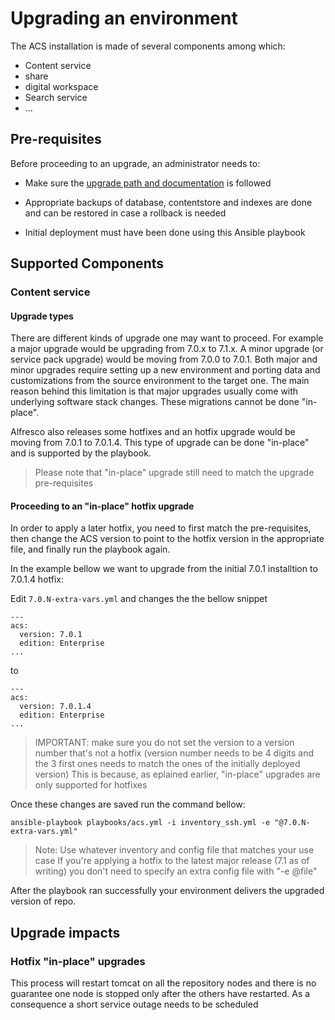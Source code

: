 # Upgrading an environment

The ACS installation is made of several components among which:

 - Content service
 - share
 - digital workspace
 - Search service
 - ...

## Pre-requisites

Before proceeding to an upgrade, an administrator needs to:

 * Make sure the [upgrade path and documentation](https://docs.alfresco.com/content-services/latest/upgrade/) is followed

 * Appropriate backups of database, contentstore and indexes are done and can be restored in case a rollback is needed

 * Initial deployment must have been done using this Ansible playbook

## Supported Components

### Content service

#### Upgrade types

There are different kinds of upgrade one may want to proceed. For example a major upgrade would be upgrading from 7.0.x to 7.1.x.
A minor upgrade (or service pack upgrade) would be moving from 7.0.0 to 7.0.1.
Both major and minor upgrades require setting up a new environment and porting data and customizations from the source environment to the target one. The main reason behind this limitation is that major upgrades usually come with underlying software stack changes.
These migrations cannot be done "in-place".

Alfresco also releases some hotfixes and an hotfix upgrade would be moving from 7.0.1 to 7.0.1.4. This type of upgrade can be done "in-place" and is supported by the playbook.

> Please note that "in-place" upgrade still need to match the upgrade pre-requisites

#### Proceeding to an "in-place" hotfix upgrade

In order to apply a later hotfix, you need to first match the pre-requisites, then change the ACS version to point to the hotfix version in the appropriate file, and finally run the playbook again.

In the example bellow we want to upgrade from the initial 7.0.1 installtion to 7.0.1.4 hotfix:

Edit `7.0.N-extra-vars.yml` and changes the the bellow snippet

```
---           
acs:         
  version: 7.0.1
  edition: Enterprise 
...
```

to

```
---           
acs:         
  version: 7.0.1.4
  edition: Enterprise 
...
```

> IMPORTANT: make sure you do not set the version to a version number that's not a hotfix (version number needs to be 4 digits and the 3 first ones needs to match the ones of the initially deployed version)
> This is because, as eplained earlier, "in-place" upgrades are only supported for hotfixes

Once these changes are saved run the command bellow:

```
ansible-playbook playbooks/acs.yml -i inventory_ssh.yml -e "@7.0.N-extra-vars.yml"
```

> Note: Use whatever inventory and config file that matches your use case
> If you're applying a hotfix to the latest major release (7.1 as of writing) you don't need to specify an extra config file with "-e @file"

After the playbook ran successfully your environment delivers the upgraded version of repo.

## Upgrade impacts

### Hotfix "in-place" upgrades

This process will restart tomcat on all the repository nodes and there is no guarantee one node is stopped only after the others have restarted. As a consequence a short service outage needs to be scheduled
